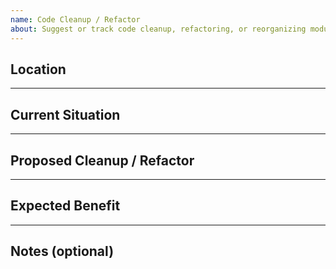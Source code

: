 ```yaml
---
name: Code Cleanup / Refactor
about: Suggest or track code cleanup, refactoring, or reorganizing modules
---
```


## Location
<!-- Which module / file / function needs cleanup -->

---

## Current Situation
<!-- What the code looks like now, or why it feels messy -->

---

## Proposed Cleanup / Refactor
<!-- What changes you suggest (e.g. renaming, restructuring, removing unused code) -->

---

## Expected Benefit
<!-- Why this is useful (e.g. easier readability, maintainability, performance, style consistency) -->

---

## Notes (optional)
<!-- Extra details, references, or ideas -->
